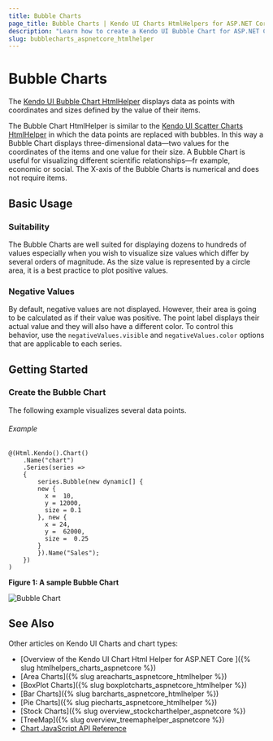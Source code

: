 ```yaml
---
title: Bubble Charts
page_title: Bubble Charts | Kendo UI Charts HtmlHelpers for ASP.NET Core
description: "Learn how to create a Kendo UI Bubble Chart for ASP.NET Core to visualize data points and how to set its properties."
slug: bubblecharts_aspnetcore_htmlhelper
---
```


# Bubble Charts

The [Kendo UI Bubble Chart HtmlHelper](https://demos.telerik.com/aspnet-core/bubble-charts/index) displays data as points with coordinates and sizes defined by the value of their items.

The Bubble Chart HtmlHelper is similar to the [Kendo UI Scatter Charts HtmlHelper](https://demos.telerik.com/aspnet-core/scatter-charts/index) in which the data points are replaced with bubbles. In this way a Bubble Chart displays three-dimensional data&mdash;two values for the coordinates of the items and one value for their size. A Bubble Chart is useful for visualizing different scientific relationships&mdash;fr example, economic or social. The X-axis of the Bubble Charts is numerical and does not require items.

## Basic Usage

### Suitability

The Bubble Charts are well suited for displaying dozens to hundreds of values especially when you wish to visualize size values which differ by several orders of magnitude. As the size value is represented by a circle area, it is a best practice to plot positive values.

### Negative Values

By default, negative values are not displayed. However, their area is going to be calculated as if their value was positive. The point label displays their actual value and they will also have a different color. To control this behavior, use the `negativeValues.visible` and `negativeValues.color` options that are applicable to each series.

## Getting Started

### Create the Bubble Chart

The following example visualizes several data points.

###### Example

    @(Html.Kendo().Chart()
        .Name("chart")    
        .Series(series =>
        {
            series.Bubble(new dynamic[] {
            new {
              x =  10,
              y = 12000,
              size = 0.1
            }, new {
              x = 24,
              y =  62000,
              size =  0.25
            }
            }).Name("Sales");
        })
    )

**Figure 1: A sample Bubble Chart**

 ![Bubble Chart](/html-helpers/charts/chart-types/chart-bubble.png)

## See Also

 Other articles on Kendo UI Charts and chart types:

* [Overview of the Kendo UI Chart Html Helper for ASP.NET Core ]({% slug htmlhelpers_charts_aspnetcore %})
* [Area Charts]({% slug areacharts_aspnetcore_htmlhelper %})
* [BoxPlot Charts]({% slug boxplotcharts_aspnetcore_htmlhelper %})
* [Bar Charts]({% slug barcharts_aspnetcore_htmlhelper %})
* [Pie Charts]({% slug piecharts_aspnetcore_htmlhelper %})
* [Stock Charts]({% slug overview_stockcharthelper_aspnetcore %})
* [TreeMap]({% slug overview_treemaphelper_aspnetcore %})
* [Chart JavaScript API Reference](https://docs.telerik.com/kendo-ui/api/javascript/dataviz/ui/chart)
